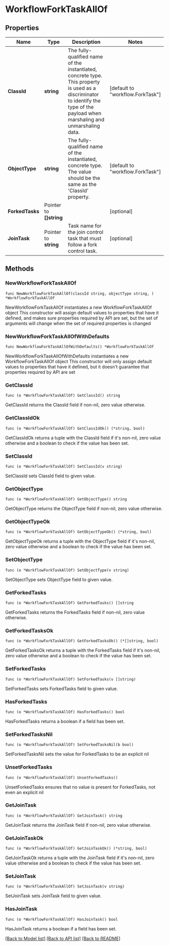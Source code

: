 # WorkflowForkTaskAllOf

## Properties

Name | Type | Description | Notes
------------ | ------------- | ------------- | -------------
**ClassId** | **string** | The fully-qualified name of the instantiated, concrete type. This property is used as a discriminator to identify the type of the payload when marshaling and unmarshaling data. | [default to "workflow.ForkTask"]
**ObjectType** | **string** | The fully-qualified name of the instantiated, concrete type. The value should be the same as the &#39;ClassId&#39; property. | [default to "workflow.ForkTask"]
**ForkedTasks** | Pointer to **[]string** |  | [optional] 
**JoinTask** | Pointer to **string** | Task name for the join control task that must follow a fork control task. | [optional] 

## Methods

### NewWorkflowForkTaskAllOf

`func NewWorkflowForkTaskAllOf(classId string, objectType string, ) *WorkflowForkTaskAllOf`

NewWorkflowForkTaskAllOf instantiates a new WorkflowForkTaskAllOf object
This constructor will assign default values to properties that have it defined,
and makes sure properties required by API are set, but the set of arguments
will change when the set of required properties is changed

### NewWorkflowForkTaskAllOfWithDefaults

`func NewWorkflowForkTaskAllOfWithDefaults() *WorkflowForkTaskAllOf`

NewWorkflowForkTaskAllOfWithDefaults instantiates a new WorkflowForkTaskAllOf object
This constructor will only assign default values to properties that have it defined,
but it doesn't guarantee that properties required by API are set

### GetClassId

`func (o *WorkflowForkTaskAllOf) GetClassId() string`

GetClassId returns the ClassId field if non-nil, zero value otherwise.

### GetClassIdOk

`func (o *WorkflowForkTaskAllOf) GetClassIdOk() (*string, bool)`

GetClassIdOk returns a tuple with the ClassId field if it's non-nil, zero value otherwise
and a boolean to check if the value has been set.

### SetClassId

`func (o *WorkflowForkTaskAllOf) SetClassId(v string)`

SetClassId sets ClassId field to given value.


### GetObjectType

`func (o *WorkflowForkTaskAllOf) GetObjectType() string`

GetObjectType returns the ObjectType field if non-nil, zero value otherwise.

### GetObjectTypeOk

`func (o *WorkflowForkTaskAllOf) GetObjectTypeOk() (*string, bool)`

GetObjectTypeOk returns a tuple with the ObjectType field if it's non-nil, zero value otherwise
and a boolean to check if the value has been set.

### SetObjectType

`func (o *WorkflowForkTaskAllOf) SetObjectType(v string)`

SetObjectType sets ObjectType field to given value.


### GetForkedTasks

`func (o *WorkflowForkTaskAllOf) GetForkedTasks() []string`

GetForkedTasks returns the ForkedTasks field if non-nil, zero value otherwise.

### GetForkedTasksOk

`func (o *WorkflowForkTaskAllOf) GetForkedTasksOk() (*[]string, bool)`

GetForkedTasksOk returns a tuple with the ForkedTasks field if it's non-nil, zero value otherwise
and a boolean to check if the value has been set.

### SetForkedTasks

`func (o *WorkflowForkTaskAllOf) SetForkedTasks(v []string)`

SetForkedTasks sets ForkedTasks field to given value.

### HasForkedTasks

`func (o *WorkflowForkTaskAllOf) HasForkedTasks() bool`

HasForkedTasks returns a boolean if a field has been set.

### SetForkedTasksNil

`func (o *WorkflowForkTaskAllOf) SetForkedTasksNil(b bool)`

 SetForkedTasksNil sets the value for ForkedTasks to be an explicit nil

### UnsetForkedTasks
`func (o *WorkflowForkTaskAllOf) UnsetForkedTasks()`

UnsetForkedTasks ensures that no value is present for ForkedTasks, not even an explicit nil
### GetJoinTask

`func (o *WorkflowForkTaskAllOf) GetJoinTask() string`

GetJoinTask returns the JoinTask field if non-nil, zero value otherwise.

### GetJoinTaskOk

`func (o *WorkflowForkTaskAllOf) GetJoinTaskOk() (*string, bool)`

GetJoinTaskOk returns a tuple with the JoinTask field if it's non-nil, zero value otherwise
and a boolean to check if the value has been set.

### SetJoinTask

`func (o *WorkflowForkTaskAllOf) SetJoinTask(v string)`

SetJoinTask sets JoinTask field to given value.

### HasJoinTask

`func (o *WorkflowForkTaskAllOf) HasJoinTask() bool`

HasJoinTask returns a boolean if a field has been set.


[[Back to Model list]](../README.md#documentation-for-models) [[Back to API list]](../README.md#documentation-for-api-endpoints) [[Back to README]](../README.md)


